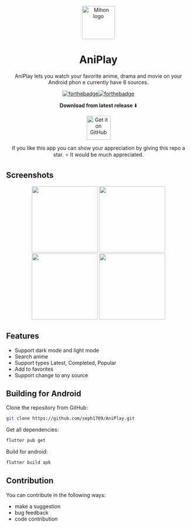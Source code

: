 <div align="center" width="30">
<img src="https://github.com/user-attachments/assets/821af761-a991-44fb-a12d-d1412ec79d55" alt="Mihon logo" title="AniPlay logo" width="90"/>
</div>
<div align="center">
  
# AniPlay
</div>
<div align="center">

<p>AniPlay lets you watch your favorite anime, drama and movie on your Android phon e currently have 6 sources.</p>

[![forthebadge](https://forthebadge.com/images/badges/built-for-android.svg)](https://android.com)[![forthebadge](https://forthebadge.com/images/badges/built-with-love.svg)](https://github.com/seph1709)

**Download from latest release** ⬇️

[<img src="https://github.com/machiav3lli/oandbackupx/blob/034b226cea5c1b30eb4f6a6f313e4dadcbb0ece4/badge_github.png" alt="Get it on GitHub" height="65">](https://github.com/seph1709/AniPlay/releases/tag/v1.2.3)
<p>If you like this app you can show your appreciation by giving this repo a star. ⭐ It would be much appreciated.</p>
</div>

## Screenshots


<div align="center">
<img src="https://github.com/user-attachments/assets/5fb66c5a-7fa5-4992-b3dc-2163089728bc" width=180>
<img src="https://github.com/user-attachments/assets/2cdce662-20cd-4346-a779-759a7ba9bad1" width=180>
<img src="https://github.com/user-attachments/assets/7fdd0540-ade9-413f-b403-6f863448ae79" width=180>
<img src="https://github.com/user-attachments/assets/10f7cc64-a320-48a2-890b-3446f8ecc95c" width=180>
</div>

## Features
- Support dark mode and light mode
- Search anime
- Support types Latest, Completed, Popular
- Add to favorites
- Support change to any source
  
## Building for Android
Clone the repository from GitHub:
```bash
git clone https://github.com/seph1709/AniPlay.git
```
Get all dependencies:
```bash
flutter pub get
```
Build for android:
```bash
flutter build apk
```

## Contribution

You can contribute in the following ways:
- make a suggestion
- bug feedback
- code contribution















